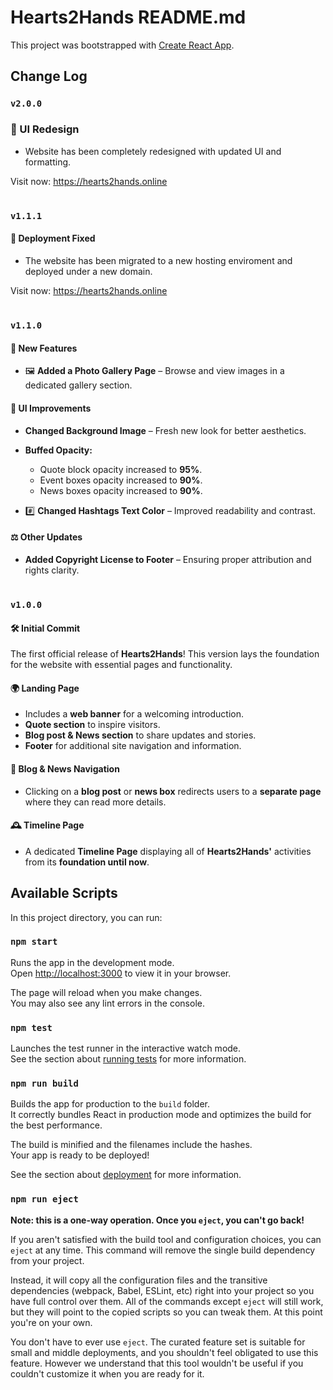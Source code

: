 # Hearts2Hands README.md
This project was bootstrapped with [Create React App](https://github.com/facebook/create-react-app).

## Change Log  

### `v2.0.0`

###  🎨 UI Redesign
- Website has been completely redesigned with updated UI and formatting.

Visit now: https://hearts2hands.online

#

### `v1.1.1`  

#### 🔧 Deployment Fixed
- The website has been migrated to a new hosting enviroment and deployed under a new domain.

Visit now: https://hearts2hands.online

#

### `v1.1.0`  

#### 🚀 New Features  
- 🖼 **Added a Photo Gallery Page** – Browse and view images in a dedicated gallery section.  

#### 🎨 UI Improvements  
- **Changed Background Image** – Fresh new look for better aesthetics.  

- **Buffed Opacity:**  
  - Quote block opacity increased to **95%**.  
  - Event boxes opacity increased to **90%**.  
  - News boxes opacity increased to **90%**.
    
- #️⃣ **Changed Hashtags Text Color** – Improved readability and contrast.  

#### ⚖️ Other Updates  
- **Added Copyright License to Footer** – Ensuring proper attribution and rights clarity.

#

### `v1.0.0`  

#### 🛠 Initial Commit  
The first official release of **Hearts2Hands**! This version lays the foundation for the website with essential pages and functionality.

#### 🌍 Landing Page  
- Includes a **web banner** for a welcoming introduction.  
- **Quote section** to inspire visitors.  
- **Blog post & News section** to share updates and stories.  
- **Footer** for additional site navigation and information.  

#### 🔗 Blog & News Navigation  
- Clicking on a **blog post** or **news box** redirects users to a **separate page** where they can read more details.  

#### 🕰 Timeline Page  
- A dedicated **Timeline Page** displaying all of **Hearts2Hands'** activities from its **foundation until now**.


## Available Scripts  
In this project directory, you can run:

### `npm start`

Runs the app in the development mode.\
Open [http://localhost:3000](http://localhost:3000) to view it in your browser.

The page will reload when you make changes.\
You may also see any lint errors in the console.

### `npm test`

Launches the test runner in the interactive watch mode.\
See the section about [running tests](https://facebook.github.io/create-react-app/docs/running-tests) for more information.

### `npm run build`

Builds the app for production to the `build` folder.\
It correctly bundles React in production mode and optimizes the build for the best performance.

The build is minified and the filenames include the hashes.\
Your app is ready to be deployed!

See the section about [deployment](https://facebook.github.io/create-react-app/docs/deployment) for more information.

### `npm run eject`

**Note: this is a one-way operation. Once you `eject`, you can't go back!**

If you aren't satisfied with the build tool and configuration choices, you can `eject` at any time. This command will remove the single build dependency from your project.

Instead, it will copy all the configuration files and the transitive dependencies (webpack, Babel, ESLint, etc) right into your project so you have full control over them. All of the commands except `eject` will still work, but they will point to the copied scripts so you can tweak them. At this point you're on your own.

You don't have to ever use `eject`. The curated feature set is suitable for small and middle deployments, and you shouldn't feel obligated to use this feature. However we understand that this tool wouldn't be useful if you couldn't customize it when you are ready for it.
